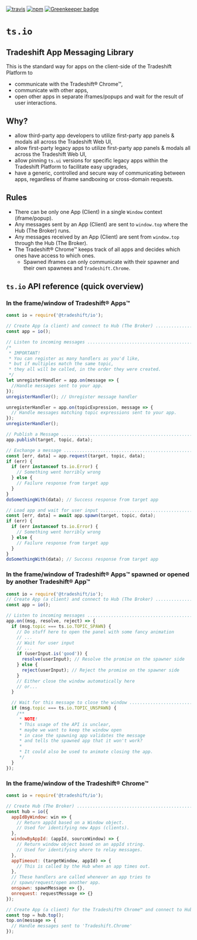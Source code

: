 [![travis](https://travis-ci.org/Tradeshift/io.svg?branch=master)](https://travis-ci.org/Tradeshift/io) [![npm](https://img.shields.io/npm/v/@tradeshift/io.svg)](https://npmjs.org/package/@tradeshift/io) [![Greenkeeper badge](https://badges.greenkeeper.io/Tradeshift/io.svg)](https://greenkeeper.io/)

# `ts.io`

## Tradeshift App Messaging Library

This is the standard way for apps on the client-side of the Tradeshift Platform to

- communicate with the Tradeshift® Chrome™,
- communicate with other apps,
- open other apps in separate iframes/popups and wait for the result of user interactions.

## Why?

- allow third-party app developers to utilize first-party app panels & modals all across the Tradeshift Web UI,
- allow first-party legacy apps to utilize first-party app panels & modals all across the Tradeshift Web UI,
- allow pinning `ts.ui` versions for specific legacy apps within the Tradeshift Platform to facilitate easy upgrades,
- have a generic, controlled and secure way of communicating between apps, regardless of iframe sandboxing or cross-domain requests.

## Rules

- There can be only one App (Client) in a single `Window` context (iframe/popup).
- Any messages sent by an App (Client) are sent to `window.top` where the Hub (The Broker) runs.
- Any messages received by an App (Client) are sent from `window.top` through the Hub (The Broker).
- The Tradeshift® Chrome™ keeps track of all apps and decides which ones have access to which ones.
  - Spawned iframes can only communicate with their spawner and their own spawnees and `Tradeshift.Chrome`.

## `ts.io` API reference (quick overview)

### In the frame/window of Tradeshift® Apps™

```js
const io = require('@tradeshift/io');

// Create App (a client) and connect to Hub (The Broker) .......................
const app = io();

// Listen to incoming messages .................................................
/*
 * IMPORTANT!
 * You can register as many handlers as you'd like,
 * but if multiples match the same topic,
 * they all will be called, in the order they were created.
 */
let unregisterHandler = app.on(message => {
  //Handle messages sent to your app.
});
unregisterHandler(); // Unregister message handler

unregisterHandler = app.on(topicExpression, message => {
  // Handle messages matching topic expressions sent to your app.
});
unregisterHandler();

// Publish a Message ...........................................................
app.publish(target, topic, data);

// Exchange a message ..........................................................
const [err, data] = app.request(target, topic, data);
if (err) {
  if (err instanceof ts.io.Error) {
    // Something went horribly wrong
  } else {
    // Failure response from target app
  }
}
doSomethingWith(data); // Success response from target app

// Load app and wait for user input ............................................
const [err, data] = await app.spawn(target, topic, data);
if (err) {
  if (err instanceof ts.io.Error) {
    // Something went horribly wrong
  } else {
    // Failure response from target app
  }
}
doSomethingWith(data); // Success response from target app
```

### In the frame/window of Tradeshift® Apps™ spawned or opened by another Tradeshift® App™

```js
const io = require('@tradeshift/io');
// Create App (a client) and connect to Hub (The Broker) .......................
const app = io();

// Listen to incoming messages .................................................
app.on((msg, resolve, reject) => {
  if (msg.topic === ts.io.TOPIC_SPAWN) {
    // Do stuff here to open the panel with some fancy animation
    // ...
    // Wait for user input
    // ...
    if (userInput.is('good')) {
      resolve(userInput); // Resolve the promise on the spawner side
    } else {
      reject(userInput); // Reject the promise on the spawner side
    }
    // Either close the window automatically here
    // or...
  }

  // Wait for this message to close the window .................................
  if (msg.topic === ts.io.TOPIC_UNSPAWN) {
    /**
     * NOTE!
     * This usage of the API is unclear,
     * maybe we want to keep the window open
     * in case the spawning app validates the message
     * and tells the spawned app that it won't work?
     *
     * It could also be used to animate closing the app.
     */
  }
});
```

### In the frame/window of the Tradeshift® Chrome™

```js
const io = require('@tradeshift/io');

// Create Hub (The Broker) .....................................................
const hub = io({
  appIdByWindow: win => {
    // Return appId based on a Window object.
    // Used for identifying new Apps (clients).
  },
  windowByAppId: (appId, sourceWindow) => {
    // Return window object based on an appId string.
    // Used for identifying where to relay messages.
  },
  appTimeout: (targetWindow, appId) => {
    // This is called by the Hub when an app times out.
  },
  // These handlers are called whenever an app tries to
  // spawn/request/open another app.
  onspawn: spawnMessage => {},
  onrequest: requestMessage => {}
});

// Create App (a client) for the Tradeshift® Chrome™ and connect to Hub (The Broker)
const top = hub.top();
top.on(message => {
  // Handle messages sent to 'Tradeshift.Chrome'
});
```
